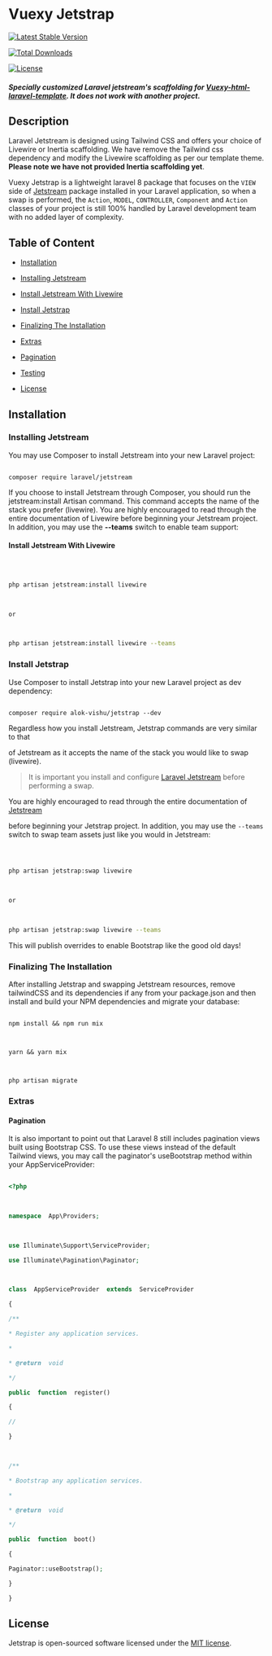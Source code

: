 # Vuexy Jetstrap

  

[![Latest Stable Version](https://poser.pugx.org/alok-vishu/jetstrap/v)](//packagist.org/packages/alok-vishu/jetstrap)

[![Total Downloads](https://poser.pugx.org/alok-vishu/jetstrap/downloads)](//packagist.org/packages/alok-vishu/jetstrap)

[![License](https://poser.pugx.org/alok-vishu/jetstrap/license)](//packagist.org/packages/alok-vishu/jetstrap)

  

##### Specially customized Laravel jetstream's scaffolding for [Vuexy-html-laravel-template](https://themeforest.net/item/vuexy-vuejs-html-laravel-admin-dashboard-template/23328599). It does not work with another project.

## Description

Laravel Jetstream is designed using Tailwind CSS and offers your choice of Livewire or Inertia scaffolding. We have remove the Tailwind css dependency and modify the Livewire scaffolding as per our template theme. __Please note we have not provided Inertia scaffolding yet__.

  

Vuexy Jetstrap is a lightweight laravel 8 package that focuses on the `VIEW` side of [Jetstream](https://github.com/laravel/jetstream) package installed in your Laravel application, so when a swap is performed, the `Action`, `MODEL`, `CONTROLLER`, `Component` and `Action` classes of your project is still 100% handled by Laravel development team with no added layer of complexity.

  

## Table of Content

*  [Installation](#installation)

+  [Installing Jetstream](#installing-jetstream)

-  [Install Jetstream With Livewire](#install-jetstream-with-livewire)

+  [Install Jetstrap](#install-jetstrap)

+  [Finalizing The Installation](#finalizing-the-installation)

+  [Extras](#extras)

-  [Pagination](#pagination)

*  [Testing](#testing)

*  [License](#license)

## Installation

  

### Installing Jetstream

  

You may use Composer to install Jetstream into your new Laravel project:

  

```

composer require laravel/jetstream

```

  

If you choose to install Jetstream through Composer, you should run the jetstream:install Artisan command. This command accepts the name of the stack you prefer (livewire). You are highly encouraged to read through the entire documentation of Livewire before beginning your Jetstream project. In addition, you may use the __--teams__ switch to enable team support:

  

#### Install Jetstream With Livewire

  

```bash

  

php artisan jetstream:install livewire

  

or

  

php artisan jetstream:install livewire --teams

```

  

### Install Jetstrap

  

Use Composer to install Jetstrap into your new Laravel project as dev dependency:

  

```

composer require alok-vishu/jetstrap --dev

```

  

Regardless how you install Jetstream, Jetstrap commands are very similar to that

of Jetstream as it accepts the name of the stack you would like to swap (livewire).

  

> It is important you install and configure [Laravel Jetstream](https://github.com/laravel/jetstream) before performing a swap.

  

You are highly encouraged to read through the entire documentation of [Jetstream](https://jetstream.laravel.com/1.x/introduction.html)

before beginning your Jetstrap project. In addition, you may use the `--teams` switch to swap team assets just like you would in Jetstream:

  

```bash

  

php artisan jetstrap:swap livewire

  

or

  

php artisan jetstrap:swap livewire --teams

```

  

This will publish overrides to enable Bootstrap like the good old days!

  

### Finalizing The Installation

  

After installing Jetstrap and swapping Jetstream resources, remove tailwindCSS and its dependencies if any from your package.json and then install and build your NPM dependencies and migrate your database:

  

```

npm install && npm run mix

  

yarn && yarn mix

  

php artisan migrate

```

  
  

### Extras

  

#### Pagination

  

It is also important to point out that Laravel 8 still includes pagination views built using Bootstrap CSS. To use these views instead of the default Tailwind views, you may call the paginator's useBootstrap method within your AppServiceProvider:

  

```php

<?php

  

namespace  App\Providers;

  

use Illuminate\Support\ServiceProvider;

use Illuminate\Pagination\Paginator;

  

class  AppServiceProvider  extends  ServiceProvider

{

/**

* Register any application services.

*

* @return  void

*/

public  function  register()

{

//

}

  

/**

* Bootstrap any application services.

*

* @return  void

*/

public  function  boot()

{

Paginator::useBootstrap();

}

}

```
  

## License

Jetstrap is open-sourced software licensed under the [MIT license](https://github.com/alok-vishu/jetstrap/blob/master/LICENSE).